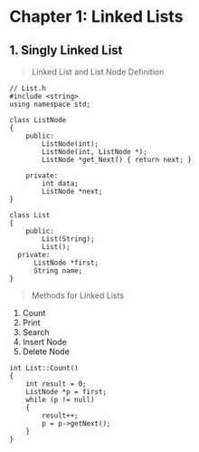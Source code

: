 # Chapter 1: Linked Lists
## 1. Singly Linked List

> Linked List and List Node Definition

    // List.h
    #include <string>
    using namespace std;
  
    class ListNode 
    {
        public:
            ListNode(int);
            ListNode(int, ListNode *);
            ListNode *get_Next() { return next; }
    
        private:
            int data;
            ListNode *next;
    }
  
    class List
    {
        public:
            List(String);
            List();
      private:
          ListNode *first;
          String name;
    }

  
> Methods for Linked Lists
  1. Count
  2. Print
  3. Search
  4. Insert Node
  5. Delete Node
  

    int List::Count()
    {
        int result = 0;
        ListNode *p = first;
        while (p != null)
        {
            result++;
            p = p->getNext();
        }
    }

  
<code> 
</code>
